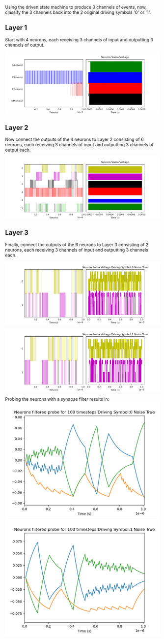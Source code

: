Using the driven state machine to produce 3 channels of events, now, classify the 3 channels back into the 2 original driving symbols '0' or '1'.

## Layer 1

Start with 4 neurons, each receiving 3 channels of input and outputting 3 channels of output. 

![Image of 4 neurons](https://github.com/kariefury/rotation-machine-3/blob/main/fig/four_neurons.png)

## Layer 2
Now connect the outputs of the 4 neurons to Layer 2 consisting of 6 neurons, each receiving 3 channels of input and outputting 3 channels of output each.

![Image of 6 neurons](https://github.com/kariefury/rotation-machine-3/blob/main/fig/two_layers.png)

## Layer 3
Finally, connect the outputs of the 6 neurons to Layer 3 consisting of 2 neurons, each receiving 3 channels of input and outputting 3 channels each.

![Image of 2 neurons, driving symbol 0](https://github.com/kariefury/rotation-machine-3/blob/main/fig/three_layers0.png)

![Image of 2 neurons, driving symbol 1](https://github.com/kariefury/rotation-machine-3/blob/main/fig/three_layers1.png)

Probing the neurons with a synapse filter results in:
![Image of filter](https://github.com/kariefury/rotation-machine-3/blob/main/fig/three_layers_filtered0.png)
![Image of filter](https://github.com/kariefury/rotation-machine-3/blob/main/fig/three_layers_filtered1.png)

